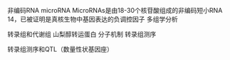 非编码RNA  microRNA
MicroRNAs是由18-30个核苷酸组成的非编码短小RNA 14，已被证明是真核生物中基因表达的负调控因子
多组学分析

转录组和代谢组
山梨醇转运蛋白
分子机制
转录组测序

转录组测序和QTL（数量性状基因座）

